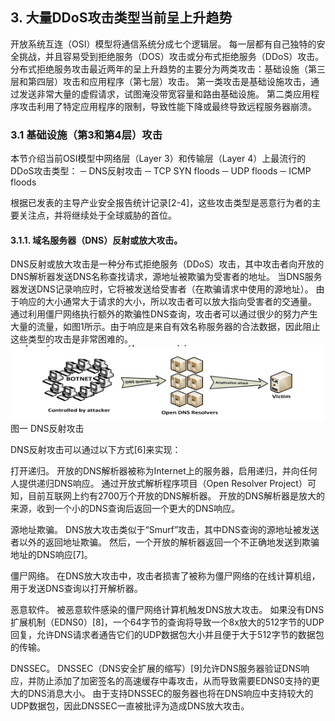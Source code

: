 ## 3. 大量DDoS攻击类型当前呈上升趋势
开放系统互连（OSI）模型将通信系统分成七个逻辑层。 每一层都有自己独特的安全挑战，并且容易受到拒绝服务（DOS）攻击或分布式拒绝服务（DDoS）攻击。 分布式拒绝服务攻击最近两年的呈上升趋势的主要分为两类攻击：基础设施（第三层和第四层）攻击和应用程序（第七层）攻击。 第一类攻击是基础设施攻击，通过发送非常大量的虚假请求，试图淹没带宽容量和路由基础设施。 第二类应用程序攻击利用了特定应用程序的限制，导致性能下降或最终导致远程服务器崩溃。
### 3.1 基础设施（第3和第4层）攻击
本节介绍当前OSI模型中网络层（Layer 3）和传输层（Layer 4）上最流行的DDoS攻击类型：
─ DNS反射攻击
─ TCP SYN floods
─ UDP floods
─ ICMP floods


根据已发表的主导产业安全报告统计记录[2-4]，这些攻击类型是恶意行为者的主要关注点，并将继续处于全球威胁的首位。
#### 3.1.1. 域名服务器（DNS）反射或放大攻击。
DNS反射或放大攻击是一种分布式拒绝服务（DDoS）攻击，其中攻击者向开放的DNS解析器发送DNS名称查找请求，源地址被欺骗为受害者的地址。 当DNS服务器发送DNS记录响应时，它将被发送给受害者（在欺骗请求中使用的源地址）。 由于响应的大小通常大于请求的大小，所以攻击者可以放大指向受害者的交通量。 通过利用僵尸网络执行额外的欺骗性DNS查询，攻击者可以通过很少的努力产生大量的流量，如图1所示。由于响应是来自有效名称服务器的合法数据，因此阻止这些类型的攻击是非常困难的。  
![](pic/DNS反射攻击.png)  
图一 DNS反射攻击  

DNS反射攻击可以通过以下方式[6]来实现：  

打开递归。 开放的DNS解析器被称为Internet上的服务器，启用递归，并向任何人提供递归DNS响应。 通过开放式解析程序项目（Open Resolver Project）可知，目前互联网上约有2700万个开放的DNS解析器。 开放的DNS解析器是放大的来源，收到一个小的DNS查询后返回一个更大的DNS响应。  

源地址欺骗。 DNS放大攻击类似于“Smurf”攻击，其中DNS查询的源地址被发送者以外的返回地址欺骗。 然后，一个开放的解析器返回一个不正确地发送到欺骗地址的DNS响应[7]。  

僵尸网络。 在DNS放大攻击中，攻击者损害了被称为僵尸网络的在线计算机组，用于发送DNS查询以打开解析器。  

恶意软件。 被恶意软件感染的僵尸网络计算机触发DNS放大攻击。 如果没有DNS扩展机制（EDNS0）[8]，一个64字节的查询将导致一个8x放大的512字节的UDP回复，允许DNS请求者通告它们的UDP数据包大小并且便于大于512字节的数据包的传输。  

DNSSEC。 DNSSEC（DNS安全扩展的缩写）[9]允许DNS服务器验证DNS响应，并防止添加了加密签名的高速缓存中毒攻击，从而导致需要EDNS0支持的更大的DNS消息大小。 由于支持DNSSEC的服务器也将在DNS响应中支持较大的UDP数据包，因此DNSSEC一直被批评为造成DNS放大攻击。
